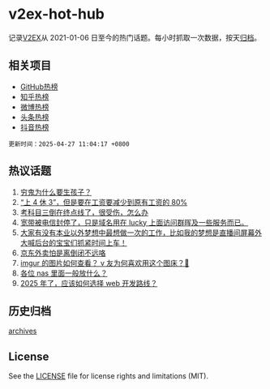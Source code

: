 # v2ex-hot-hub

 记录[V2EX](https://www.v2ex.com/)从 2021-01-06 日至今的热门话题。每小时抓取一次数据，按天[归档](archives)。
 
 ## 相关项目

- [GitHub热榜](https://github.com/lonnyzhang423/github-hot-hub)
- [知乎热榜](https://github.com/lonnyzhang423/zhihu-hot-hub)
- [微博热榜](https://github.com/lonnyzhang423/weibo-hot-hub)
- [头条热榜](https://github.com/lonnyzhang423/toutiao-hot-hub)
- [抖音热榜](https://github.com/lonnyzhang423/douyin-hot-hub)


 `更新时间：2025-04-27 11:04:17 +0800`

## 热议话题

1. [穷鬼为什么要生孩子？](https://www.v2ex.com/t/1128290)
1. [“上 4 休 3”，但是要在工资要减少到原有工资的 80%](https://www.v2ex.com/t/1128280)
1. [考科目三倒在终点线了，很受伤，怎么办](https://www.v2ex.com/t/1128219)
1. [宽带被电信封停了，只是域名用在 lucky 上面访问群晖及一些服务而已。](https://www.v2ex.com/t/1128249)
1. [大家有没有本业以外梦想中最想做一次的工作，比如我的梦想是直播间屏幕外大喊后台的宝宝们抓紧时间上车！](https://www.v2ex.com/t/1128160)
1. [京东外卖怕是离倒闭不远咯](https://www.v2ex.com/t/1128245)
1. [imgur 的图片如何查看？ v 友为何喜欢用这个图床？🤔](https://www.v2ex.com/t/1128168)
1. [各位 nas 里面一般放什么？](https://www.v2ex.com/t/1128233)
1. [2025 年了，应该如何选择 web 开发路线？](https://www.v2ex.com/t/1128159)

## 历史归档

[archives](archives)

## License

See the [LICENSE](LICENSE) file for license rights and limitations (MIT).
